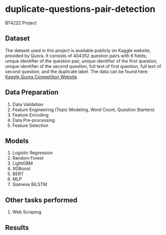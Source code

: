 # duplicate-questions-pair-detection
 BT4222 Project
## Dataset
The dataset used in this project is available publicly on Kaggle website, provided by Quora. It consists of 404352 question pairs with 6 fields; unique identifier of the question pair, unique identifier of the first question, unique identifier of the second question, full text of first question, full text of second question, and the duplicate label. The data can be found here: [Kaggle Quora Competition Website](https://www.kaggle.com/c/quora-question-pairs/data).

## Data Preparation
1. Data Validation
2. Feature Engineering (Topic Modeling, Word Count, Question Starters)
3. Feature Encoding
4. Data Pre-processing
5. Feature Selection


## Models
1. Logistic Regression
2. Random Forest
3. LightGBM
4. XGBoost
5. BERT
6. MLP
7. Siamese BiLSTM


## Other tasks performed
1. Web Scraping


## Results
